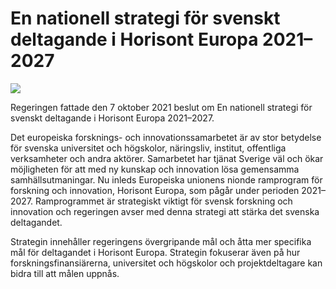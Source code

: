# En nationell strategi för svenskt deltagande i Horisont Europa 2021–2027

![](/contentassets/78b3b1ba662d49518b29a0156d220111/omslagsbild_strategi-horisont-europa-20212027.jpg?width=150&quality=85)

Regeringen fattade den 7 oktober 2021 beslut om En nationell strategi för svenskt deltagande i Horisont Europa 2021–2027.

Det europeiska forsknings- och innovationssamarbetet är av stor betydelse för svenska universitet och högskolor, näringsliv, institut, offentliga verksamheter och andra aktörer. Samarbetet har tjänat Sverige väl och ökar möjligheten för att med ny kunskap och innovation lösa gemensamma samhällsutmaningar. Nu inleds Europeiska unionens nionde ramprogram för forskning och innovation, Horisont Europa, som pågår under perioden 2021–2027. Ramprogrammet är strategiskt viktigt för svensk forskning och innovation och regeringen avser med denna strategi att stärka det svenska deltagandet.

Strategin innehåller regeringens övergripande mål och åtta mer specifika mål för deltagandet i Horisont Europa. Strategin fokuserar även på hur forskningsfinansiärerna, universitet och högskolor och projektdeltagare kan bidra till att målen uppnås.
